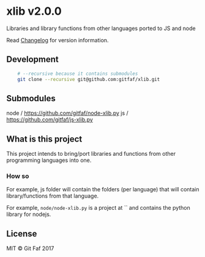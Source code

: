 # xlib v2.0.0

Libraries and library functions from other languages ported to JS and node

Read [Changelog](./Changelog.md) for version information.

## Development

```bash
    # --recursive because it contains submodules
    git clone --recursive git@github.com:gitfaf/xlib.git

```

## Submodules

node / https://github.com/gitfaf/node-xlib.py
js / https://github.com/gitfaf/js-xlib.py

## What is this project

This project intends to bring/port libraries and functions from other programming languages into one.

### How so

For example, js folder will contain the folders (per language) that will contain library/functions from that language.

For example, `node/node-xlib.py` is a project at `` and contains the python library for nodejs.

## License

MIT &copy; Git Faf 2017
